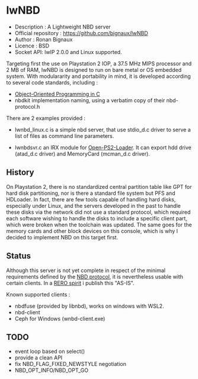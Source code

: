 # lwNBD

* Description : A Lightweight NBD server
* Official repository : <https://github.com/bignaux/lwNBD>
* Author : Ronan Bignaux
* Licence : BSD
* Socket API: lwIP 2.0.0 and Linux supported.

Targeting first the use on Playstation 2 IOP, a 37.5 MHz MIPS processor
and 2 MB of RAM, lwNBD is designed to run on bare metal or OS embedded system.
With modulararity and portability in mind, it is developed according to several
code standards, including :

* [Object-Oriented Programming in C](https://github.com/QuantumLeaps/OOP-in-C/)
* nbdkit implementation naming, using a verbatim copy of their nbd-protocol.h

There are 2 examples provided :

* lwnbd_linux.c is a simple nbd server, that use stdio_d.c driver to
  serve a list of files as command line parameters.

* lwnbdsvr.c an IRX module for [Open-PS2-Loader](https://github.com/ps2homebrew/Open-PS2-Loader).
  It can export hdd drive (atad_d.c driver) and MemoryCard (mcman_d.c driver).

## History

On Playstation 2, there is no standardized central partition table like GPT for
hard disk partitioning, nor is there a standard file system but PFS and
HDLoader. In fact, there are few tools capable of handling hard disks,
especially under Linux, and the servers developed in the past to handle these
disks via the network did not use a standard protocol, which required each
software wishing to handle the disks to include a specific client part,
which were broken when the toolchain was updated. The same goes for the memory
cards and other block devices on this console, which is why I decided to
implement NBD on this target first.

## Status

Although this server is not yet complete in respect of the minimal requirements
defined by the [NBD protocol](https://github.com/NetworkBlockDevice/nbd/blob/master/doc/proto.md#baseline),
it is nevertheless usable with certain clients. In a [RERO spirit](https://en.wikipedia.org/wiki/Release_early,_release_often)
i publish this "AS-IS".

Known supported clients :

* nbdfuse (provided by libnbd), works on windows with WSL2.
* nbd-client
* Ceph for Windows (wnbd-client.exe)

## TODO

* event loop based on select()
* provide a clean API
* fix NBD_FLAG_FIXED_NEWSTYLE negotiation
* NBD_OPT_INFO/NBD_OPT_GO
